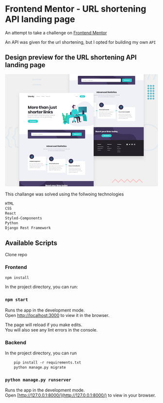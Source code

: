 # Frontend Mentor - URL shortening API landing page

An attempt to take a challenge on [Frontend Mentor](https://www.frontendmentor.io/challenges/url-shortening-api-landing-page-2ce3ob-G)

An API was given for the url shortening, but I opted for building my own `API`

## Design preview for the URL shortening API landing page

![Design preview for the URL shortening API landing page](./src/assets/images/desktop-preview.jpg)

This challange was solved using the follwoing technologies

```
HTML
CSS
React
Styled-Components
Python
Django Rest Framework
```

## Available Scripts

Clone repo

### Frontend

```
npm install
```

In the project directory, you can run:

### `npm start`

Runs the app in the development mode.<br />
Open [http://localhost:3000](http://localhost:3000) to view it in the browser.

The page will reload if you make edits.<br />
You will also see any lint errors in the console.

### Backend

In the project directory, you can run

```
    pip install -r requirements.txt
    python manage.py migrate

```

### `python manage.py runserver`

Runs the app in the development mode.<br />
Open [http://127.0.0.1:8000/](http://127.0.0.1:8000/) to view in your browser.
